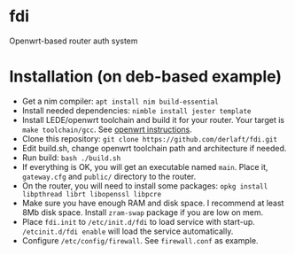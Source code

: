 # fdi
Openwrt-based router auth system

# Installation (on deb-based example)

* Get a nim compiler: ```apt install nim build-essential```
* Install needed dependencies: ```nimble install jester template```
* Install LEDE/openwrt toolchain and build it for your router. Your target is ```make toolchain/gcc```. See [openwrt instructions](https://wiki.openwrt.org/doc/howto/buildroot.exigence).
* Clone this repository: ```git clone https://github.com/derlaft/fdi.git```
* Edit build.sh, change openwrt toolchain path and architecture if needed.
* Run build: ```bash ./build.sh```
* If everything is OK, you will get an executable named ```main```. Place it, ```gateway.cfg``` and ```public/``` directory to the router.
* On the router, you will need to install some packages: ```opkg install libpthread librt libopenssl libpcre```
* Make sure you have enough RAM and disk space. I recommend at least 8Mb disk space. Install ```zram-swap``` package if you are low on mem.
* Place ```fdi.init``` to ```/etc/init.d/fdi``` to load service with start-up. ```/etcinit.d/fdi enable``` will load the service automatically.
* Configure ```/etc/config/firewall```. See ```firewall.conf``` as example.
